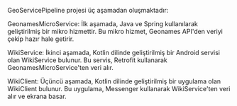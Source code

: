GeoServicePipeline projesi üç aşamadan oluşmaktadır:

GeonamesMicroService: İlk aşamada, Java ve Spring kullanılarak geliştirilmiş bir mikro hizmettir. Bu mikro hizmet, Geonames API'den veriyi çekip hazır hale getirir.

WikiService: İkinci aşamada, Kotlin dilinde geliştirilmiş bir Android servisi olan WikiService bulunur. Bu servis, Retrofit kullanarak GeonamesMicroService'ten veri alır.

WikiClient: Üçüncü aşamada, Kotlin dilinde geliştirilmiş bir uygulama olan WikiClient bulunur. Bu uygulama, Messenger kullanarak WikiService'ten veri alır ve ekrana basar.
